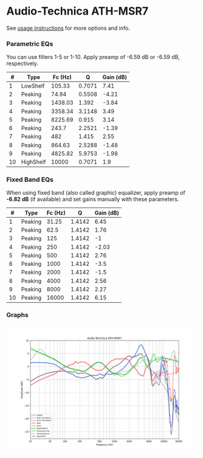 # Audio-Technica ATH-MSR7
See [usage instructions](https://github.com/jaakkopasanen/AutoEq#usage) for more options and info.

### Parametric EQs
You can use filters 1-5 or 1-10. Apply preamp of -6.59 dB or -6.59 dB, respectively.

|   # | Type      |   Fc (Hz) |      Q |   Gain (dB) |
|-----|-----------|-----------|--------|-------------|
|   1 | LowShelf  |    105.33 | 0.7071 |        7.41 |
|   2 | Peaking   |     74.94 | 0.5508 |       -4.21 |
|   3 | Peaking   |   1438.03 | 1.392  |       -3.84 |
|   4 | Peaking   |   3358.34 | 3.1148 |        3.49 |
|   5 | Peaking   |   8225.69 | 0.915  |        3.14 |
|   6 | Peaking   |    243.7  | 2.2521 |       -1.39 |
|   7 | Peaking   |    482    | 1.415  |        2.55 |
|   8 | Peaking   |    864.63 | 2.5288 |       -1.48 |
|   9 | Peaking   |   4825.82 | 5.9753 |       -1.98 |
|  10 | HighShelf |  10000    | 0.7071 |        1.9  |

### Fixed Band EQs
When using fixed band (also called graphic) equalizer, apply preamp of **-6.82 dB** (if available) and set gains manually with these parameters.

|   # | Type    |   Fc (Hz) |      Q |   Gain (dB) |
|-----|---------|-----------|--------|-------------|
|   1 | Peaking |     31.25 | 1.4142 |        6.45 |
|   2 | Peaking |     62.5  | 1.4142 |        1.76 |
|   3 | Peaking |    125    | 1.4142 |       -1    |
|   4 | Peaking |    250    | 1.4142 |       -2.03 |
|   5 | Peaking |    500    | 1.4142 |        2.76 |
|   6 | Peaking |   1000    | 1.4142 |       -3.5  |
|   7 | Peaking |   2000    | 1.4142 |       -1.5  |
|   8 | Peaking |   4000    | 1.4142 |        2.56 |
|   9 | Peaking |   8000    | 1.4142 |        2.27 |
|  10 | Peaking |  16000    | 1.4142 |        6.15 |

### Graphs
![](./Audio-Technica%20ATH-MSR7.png)
